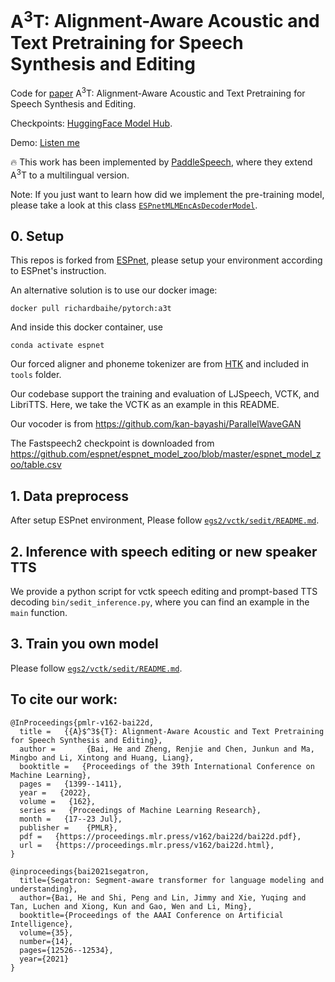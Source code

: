 # $\text{A}^3\text{T}$: Alignment-Aware Acoustic and Text Pretraining for Speech Synthesis and Editing 

Code for [paper](https://arxiv.org/abs/2203.09690) $\text{A}^3\text{T}$: Alignment-Aware Acoustic and Text Pretraining for Speech Synthesis and Editing. 

Checkpoints: [HuggingFace Model Hub](https://huggingface.co/richardbaihe).

Demo: [Listen me](https://educated-toothpaste-462.notion.site/Demo-b0edd300e6004c508744c6259369a468)



:fire: This work has been implemented by [PaddleSpeech](https://github.com/PaddlePaddle/PaddleSpeech/tree/develop/examples/vctk/ernie_sat), where they extend $\text{A}^3\text{T}$ to a multilingual version. 

Note: If you just want to learn how did we implement the pre-training model, please take a look at this class [`ESPnetMLMEncAsDecoderModel`](https://github.com/richardbaihe/a3t/blob/aab2d836173371ff3aebcb0fb4ed1480e4c8a5ce/espnet2/tts/sedit/sedit_model.py#L348).

## 0. Setup
This repos is forked from [ESPnet](https://github.com/espnet/espnet), please setup your environment according to ESPnet's instruction.

An alternative solution is to use our docker image:
```
docker pull richardbaihe/pytorch:a3t
```
And inside this docker container, use
```
conda activate espnet
```

Our forced aligner and phoneme tokenizer are from [HTK](https://htk.eng.cam.ac.uk) and included in `tools` folder.

Our codebase support the training and evaluation of LJSpeech, VCTK, and LibriTTS. Here, we take the VCTK as an example in this README.

Our vocoder is from https://github.com/kan-bayashi/ParallelWaveGAN

The Fastspeech2 checkpoint is downloaded from https://github.com/espnet/espnet_model_zoo/blob/master/espnet_model_zoo/table.csv 

## 1. Data preprocess
After setup ESPnet environment, Please follow [`egs2/vctk/sedit/README.md`](https://github.com/richardbaihe/a3t/blob/dev_richard/egs2/vctk/sedit/README.md).


## 2. Inference with speech editing or new speaker TTS
We provide a python script for vctk speech editing and prompt-based TTS decoding `bin/sedit_inference.py`, where you can find an example in the `main` function.


## 3. Train you own model
Please follow [`egs2/vctk/sedit/README.md`](https://github.com/richardbaihe/a3t/blob/dev_richard/egs2/vctk/sedit/README.md).


## To cite our work:
```
@InProceedings{pmlr-v162-bai22d,
  title =   {{A}$^3${T}: Alignment-Aware Acoustic and Text Pretraining for Speech Synthesis and Editing},
  author =       {Bai, He and Zheng, Renjie and Chen, Junkun and Ma, Mingbo and Li, Xintong and Huang, Liang},
  booktitle =   {Proceedings of the 39th International Conference on Machine Learning},
  pages =   {1399--1411},
  year =   {2022},
  volume =   {162},
  series =   {Proceedings of Machine Learning Research},
  month =   {17--23 Jul},
  publisher =    {PMLR},
  pdf =   {https://proceedings.mlr.press/v162/bai22d/bai22d.pdf},
  url =   {https://proceedings.mlr.press/v162/bai22d.html},
}
```
```
@inproceedings{bai2021segatron,
  title={Segatron: Segment-aware transformer for language modeling and understanding},
  author={Bai, He and Shi, Peng and Lin, Jimmy and Xie, Yuqing and Tan, Luchen and Xiong, Kun and Gao, Wen and Li, Ming},
  booktitle={Proceedings of the AAAI Conference on Artificial Intelligence},
  volume={35},
  number={14},
  pages={12526--12534},
  year={2021}
}
```
